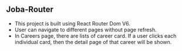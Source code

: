 ## Joba-Router

- This project is built using React Router Dom V6.
- User can navigate to different pages without page refresh.
- In Careers page, there are lists of career card. If a user clicks each individual card, then the detail page of that career will be shown.